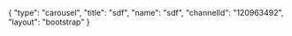 {
    "type": "carousel",
    "title": "sdf",
    "name": "sdf",
    "channelId": "120963492",
    "layout": "bootstrap"
}